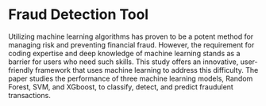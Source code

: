 # Fraud Detection Tool
Utilizing machine learning algorithms has proven to be a potent method for managing risk and preventing financial fraud. However, the requirement for coding expertise and deep knowledge of machine learning stands as a barrier for users who need such skills. This study offers an innovative, user-friendly framework that uses machine learning to address this difficulty. The paper studies the performance of three machine learning models, Random Forest, SVM, and XGboost, to classify, detect, and predict fraudulent transactions. 
